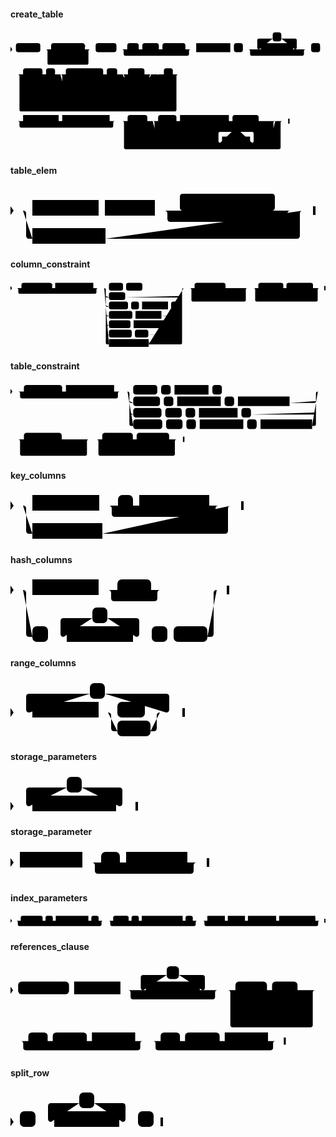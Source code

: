 #### create_table

<svg class="rrdiagram" version="1.1" xmlns:xlink="http://www.w3.org/1999/xlink" xmlns="http://www.w3.org/2000/svg" width="877" height="340" viewbox="0 0 877 340"><path class="connector" d="M0 52h15m68 0h30m94 0h20m-124 25q0 5 5 5h5m53 0h46q5 0 5-5m-119-25q5 0 5 5v33q0 5 5 5h104q5 0 5-5v-33q0-5 5-5m5 0h10m58 0h30m32 0h10m46 0h10m64 0h20m-197 0q5 0 5 5v8q0 5 5 5h172q5 0 5-5v-8q0-5 5-5m5 0h10m95 0h10m25 0h50m-5 0q-5 0-5-5v-20q0-5 5-5h38m24 0h38q5 0 5 5v20q0 5-5 5m-5 0h40m-165 0q5 0 5 5v8q0 5 5 5h140q5 0 5-5v-8q0-5 5-5m5 0h10m25 0h7m2 0h2m2 0h2m-877 70h2m2 0h2m2 0h27m54 0h10m25 0h30m104 0h10m29 0h30m46 0h24m-85 0q5 0 5 5v20q0 5 5 5h5m50 0h5q5 0 5-5v-20q0-5 5-5m5 0h20m-278 0q5 0 5 5v50q0 5 5 5h5m150 0h98q5 0 5-5v-50q0-5 5-5m5 0h10m25 0h20m-447 85q0 5 5 5h5m80 0h10m52 0h280q5 0 5-5m-442-85q5 0 5 5v93q0 5 5 5h427q5 0 5-5v-93q0-5 5-5m5 0h7m2 0h2m2 0h2m-487 130h2m2 0h2m2 0h27m99 0h10m132 0h20m-276 0q5 0 5 5v8q0 5 5 5h251q5 0 5-5v-8q0-5 5-5m5 0h30m55 0h30m51 0h10m136 0h10m73 0h51m-346 0q5 0 5 5v50q0 5 5 5h5m35 0h10m68 0h10m25 0h30m-5 0q-5 0-5-5v-20q0-5 5-5h32m24 0h32q5 0 5 5v20q0 5-5 5m-5 0h30m25 0h5q5 0 5-5v-50q0-5 5-5m5 0h20m-451 0q5 0 5 5v68q0 5 5 5h426q5 0 5-5v-68q0-5 5-5m5 0h15"/><polygon points="0,59 5,52 0,45" style="fill:black;stroke-width:0"/><rect class="literal" x="15" y="35" width="68" height="25" rx="7"/><text class="text" x="25" y="52">CREATE</text><rect class="literal" x="113" y="35" width="94" height="25" rx="7"/><text class="text" x="123" y="52">TEMPORARY</text><rect class="literal" x="113" y="65" width="53" height="25" rx="7"/><text class="text" x="123" y="82">TEMP</text><rect class="literal" x="237" y="35" width="58" height="25" rx="7"/><text class="text" x="247" y="52">TABLE</text><rect class="literal" x="325" y="35" width="32" height="25" rx="7"/><text class="text" x="335" y="52">IF</text><rect class="literal" x="367" y="35" width="46" height="25" rx="7"/><text class="text" x="377" y="52">NOT</text><rect class="literal" x="423" y="35" width="64" height="25" rx="7"/><text class="text" x="433" y="52">EXISTS</text><a xlink:href="../../../syntax_resources/grammar_diagrams#table-name"><rect class="rule" x="517" y="35" width="95" height="25"/><text class="text" x="527" y="52">table_name</text></a><rect class="literal" x="622" y="35" width="25" height="25" rx="7"/><text class="text" x="632" y="52">(</text><rect class="literal" x="730" y="5" width="24" height="25" rx="7"/><text class="text" x="740" y="22">,</text><a xlink:href="#table-elem"><rect class="rule" x="697" y="35" width="90" height="25"/><text class="text" x="707" y="52">table_elem</text></a><rect class="literal" x="837" y="35" width="25" height="25" rx="7"/><text class="text" x="847" y="52">)</text><rect class="literal" x="35" y="105" width="54" height="25" rx="7"/><text class="text" x="45" y="122">WITH</text><rect class="literal" x="99" y="105" width="25" height="25" rx="7"/><text class="text" x="109" y="122">(</text><rect class="literal" x="154" y="105" width="104" height="25" rx="7"/><text class="text" x="164" y="122">COLOCATION</text><rect class="literal" x="268" y="105" width="29" height="25" rx="7"/><text class="text" x="278" y="122">=</text><rect class="literal" x="327" y="105" width="46" height="25" rx="7"/><text class="text" x="337" y="122">true</text><rect class="literal" x="327" y="135" width="50" height="25" rx="7"/><text class="text" x="337" y="152">false</text><a xlink:href="#storage-parameters"><rect class="rule" x="154" y="165" width="150" height="25"/><text class="text" x="164" y="182">storage_parameters</text></a><rect class="literal" x="427" y="105" width="25" height="25" rx="7"/><text class="text" x="437" y="122">)</text><rect class="literal" x="35" y="195" width="80" height="25" rx="7"/><text class="text" x="45" y="212">WITHOUT</text><rect class="literal" x="125" y="195" width="52" height="25" rx="7"/><text class="text" x="135" y="212">OIDS</text><a xlink:href="../../../syntax_resources/grammar_diagrams#TABLESPACE"><rect class="rule" x="35" y="235" width="99" height="25"/><text class="text" x="45" y="252">TABLESPACE</text></a><a xlink:href="../../../syntax_resources/grammar_diagrams#tablespace-name"><rect class="rule" x="144" y="235" width="132" height="25"/><text class="text" x="154" y="252">tablespace_name</text></a><rect class="literal" x="326" y="235" width="55" height="25" rx="7"/><text class="text" x="336" y="252">SPLIT</text><rect class="literal" x="411" y="235" width="51" height="25" rx="7"/><text class="text" x="421" y="252">INTO</text><a xlink:href="../../../syntax_resources/grammar_diagrams#positive-int-literal"><rect class="rule" x="472" y="235" width="136" height="25"/><text class="text" x="482" y="252">positive_int_literal</text></a><rect class="literal" x="618" y="235" width="73" height="25" rx="7"/><text class="text" x="628" y="252">TABLETS</text><rect class="literal" x="411" y="295" width="35" height="25" rx="7"/><text class="text" x="421" y="312">AT</text><rect class="literal" x="456" y="295" width="68" height="25" rx="7"/><text class="text" x="466" y="312">VALUES</text><rect class="literal" x="534" y="295" width="25" height="25" rx="7"/><text class="text" x="544" y="312">(</text><rect class="literal" x="616" y="265" width="24" height="25" rx="7"/><text class="text" x="626" y="282">,</text><a xlink:href="#split-row"><rect class="rule" x="589" y="295" width="78" height="25"/><text class="text" x="599" y="312">split_row</text></a><rect class="literal" x="697" y="295" width="25" height="25" rx="7"/><text class="text" x="707" y="312">)</text><polygon points="773,259 777,259 777,245 773,245" style="fill:black;stroke-width:0"/></svg>

#### table_elem

<svg class="rrdiagram" version="1.1" xmlns:xlink="http://www.w3.org/1999/xlink" xmlns="http://www.w3.org/2000/svg" width="488" height="95" viewbox="0 0 488 95"><path class="connector" d="M0 37h35m106 0h10m80 0h50m-5 0q-5 0-5-5v-17q0-5 5-5h142q5 0 5 5v17q0 5-5 5m-5 0h40m-207 0q5 0 5 5v8q0 5 5 5h182q5 0 5-5v-8q0-5 5-5m5 0h20m-453 0q5 0 5 5v35q0 5 5 5h5m117 0h306q5 0 5-5v-35q0-5 5-5m5 0h15"/><polygon points="0,44 5,37 0,30" style="fill:black;stroke-width:0"/><a xlink:href="../../../syntax_resources/grammar_diagrams#column-name"><rect class="rule" x="35" y="20" width="106" height="25"/><text class="text" x="45" y="37">column_name</text></a><a xlink:href="../../../syntax_resources/grammar_diagrams#data-type"><rect class="rule" x="151" y="20" width="80" height="25"/><text class="text" x="161" y="37">data_type</text></a><a xlink:href="#column-constraint"><rect class="rule" x="281" y="20" width="132" height="25"/><text class="text" x="291" y="37">column_constraint</text></a><a xlink:href="#table-constraint"><rect class="rule" x="35" y="65" width="117" height="25"/><text class="text" x="45" y="82">table_constraint</text></a><polygon points="484,44 488,44 488,30 484,30" style="fill:black;stroke-width:0"/></svg>

#### column_constraint

<svg class="rrdiagram" version="1.1" xmlns:xlink="http://www.w3.org/1999/xlink" xmlns="http://www.w3.org/2000/svg" width="1008" height="215" viewbox="0 0 1008 215"><path class="connector" d="M0 22h35m98 0h10m122 0h20m-265 0q5 0 5 5v8q0 5 5 5h240q5 0 5-5v-8q0-5 5-5m5 0h30m45 0h10m52 0h137m-254 25q0 5 5 5h5m52 0h177q5 0 5-5m-244 30q0 5 5 5h5m61 0h10m25 0h10m83 0h10m25 0h5q5 0 5-5m-244 30q0 5 5 5h5m75 0h10m83 0h61q5 0 5-5m-244 30q0 5 5 5h5m69 0h10m128 0h22q5 0 5-5m-244 30q0 5 5 5h5m73 0h10m43 0h103q5 0 5-5m-249-145q5 0 5 5v170q0 5 5 5h5m127 0h102q5 0 5-5v-170q0-5 5-5m5 0h30m99 0h75m-184 25q0 5 5 5h5m45 0h10m99 0h5q5 0 5-5m-179-25q5 0 5 5v33q0 5 5 5h164q5 0 5-5v-33q0-5 5-5m5 0h30m80 0h10m85 0h25m-210 25q0 5 5 5h5m80 0h10m90 0h5q5 0 5-5m-205-25q5 0 5 5v33q0 5 5 5h190q5 0 5-5v-33q0-5 5-5m5 0h15"/><polygon points="0,29 5,22 0,15" style="fill:black;stroke-width:0"/><rect class="literal" x="35" y="5" width="98" height="25" rx="7"/><text class="text" x="45" y="22">CONSTRAINT</text><a xlink:href="../../../syntax_resources/grammar_diagrams#constraint-name"><rect class="rule" x="143" y="5" width="122" height="25"/><text class="text" x="153" y="22">constraint_name</text></a><rect class="literal" x="315" y="5" width="45" height="25" rx="7"/><text class="text" x="325" y="22">NOT</text><rect class="literal" x="370" y="5" width="52" height="25" rx="7"/><text class="text" x="380" y="22">NULL</text><rect class="literal" x="315" y="35" width="52" height="25" rx="7"/><text class="text" x="325" y="52">NULL</text><rect class="literal" x="315" y="65" width="61" height="25" rx="7"/><text class="text" x="325" y="82">CHECK</text><rect class="literal" x="386" y="65" width="25" height="25" rx="7"/><text class="text" x="396" y="82">(</text><a xlink:href="../../../syntax_resources/grammar_diagrams#expression"><rect class="rule" x="421" y="65" width="83" height="25"/><text class="text" x="431" y="82">expression</text></a><rect class="literal" x="514" y="65" width="25" height="25" rx="7"/><text class="text" x="524" y="82">)</text><rect class="literal" x="315" y="95" width="75" height="25" rx="7"/><text class="text" x="325" y="112">DEFAULT</text><a xlink:href="../../../syntax_resources/grammar_diagrams#expression"><rect class="rule" x="400" y="95" width="83" height="25"/><text class="text" x="410" y="112">expression</text></a><rect class="literal" x="315" y="125" width="69" height="25" rx="7"/><text class="text" x="325" y="142">UNIQUE</text><a xlink:href="#index-parameters"><rect class="rule" x="394" y="125" width="128" height="25"/><text class="text" x="404" y="142">index_parameters</text></a><rect class="literal" x="315" y="155" width="73" height="25" rx="7"/><text class="text" x="325" y="172">PRIMARY</text><rect class="literal" x="398" y="155" width="43" height="25" rx="7"/><text class="text" x="408" y="172">KEY</text><a xlink:href="#references-clause"><rect class="rule" x="315" y="185" width="127" height="25"/><text class="text" x="325" y="202">references_clause</text></a><rect class="literal" x="589" y="5" width="99" height="25" rx="7"/><text class="text" x="599" y="22">DEFERRABLE</text><rect class="literal" x="589" y="35" width="45" height="25" rx="7"/><text class="text" x="599" y="52">NOT</text><rect class="literal" x="644" y="35" width="99" height="25" rx="7"/><text class="text" x="654" y="52">DEFERRABLE</text><rect class="literal" x="793" y="5" width="80" height="25" rx="7"/><text class="text" x="803" y="22">INITIALLY</text><rect class="literal" x="883" y="5" width="85" height="25" rx="7"/><text class="text" x="893" y="22">DEFERRED</text><rect class="literal" x="793" y="35" width="80" height="25" rx="7"/><text class="text" x="803" y="52">INITIALLY</text><rect class="literal" x="883" y="35" width="90" height="25" rx="7"/><text class="text" x="893" y="52">IMMEDIATE</text><polygon points="1004,29 1008,29 1008,15 1004,15" style="fill:black;stroke-width:0"/></svg>

#### table_constraint

<svg class="rrdiagram" version="1.1" xmlns:xlink="http://www.w3.org/1999/xlink" xmlns="http://www.w3.org/2000/svg" width="824" height="195" viewbox="0 0 824 195"><path class="connector" d="M0 22h35m100 0h10m126 0h20m-271 0q5 0 5 5v8q0 5 5 5h246q5 0 5-5v-8q0-5 5-5m5 0h30m63 0h10m25 0h10m89 0h10m25 0h256m-498 25q0 5 5 5h5m70 0h10m25 0h10m114 0h10m25 0h10m135 0h64q5 0 5-5m-488 30q0 5 5 5h5m74 0h10m43 0h10m25 0h10m101 0h10m25 0h165q5 0 5-5m-493-55q5 0 5 5v80q0 5 5 5h5m76 0h10m43 0h10m25 0h10m114 0h10m25 0h10m135 0h5q5 0 5-5v-80q0-5 5-5m5 0h7m2 0h2m2 0h2m-824 125h2m2 0h2m2 0h27m99 0h76m-185 25q0 5 5 5h5m46 0h10m99 0h5q5 0 5-5m-180-25q5 0 5 5v33q0 5 5 5h165q5 0 5-5v-33q0-5 5-5m5 0h30m80 0h10m85 0h25m-210 25q0 5 5 5h5m80 0h10m90 0h5q5 0 5-5m-205-25q5 0 5 5v33q0 5 5 5h190q5 0 5-5v-33q0-5 5-5m5 0h15"/><polygon points="0,29 5,22 0,15" style="fill:black;stroke-width:0"/><rect class="literal" x="35" y="5" width="100" height="25" rx="7"/><text class="text" x="45" y="22">CONSTRAINT</text><a xlink:href="../../../syntax_resources/grammar_diagrams#constraint-name"><rect class="rule" x="145" y="5" width="126" height="25"/><text class="text" x="155" y="22">constraint_name</text></a><rect class="literal" x="321" y="5" width="63" height="25" rx="7"/><text class="text" x="331" y="22">CHECK</text><rect class="literal" x="394" y="5" width="25" height="25" rx="7"/><text class="text" x="404" y="22">(</text><a xlink:href="../../../syntax_resources/grammar_diagrams#expression"><rect class="rule" x="429" y="5" width="89" height="25"/><text class="text" x="439" y="22">expression</text></a><rect class="literal" x="528" y="5" width="25" height="25" rx="7"/><text class="text" x="538" y="22">)</text><rect class="literal" x="321" y="35" width="70" height="25" rx="7"/><text class="text" x="331" y="52">UNIQUE</text><rect class="literal" x="401" y="35" width="25" height="25" rx="7"/><text class="text" x="411" y="52">(</text><a xlink:href="../../../syntax_resources/grammar_diagrams#column-names"><rect class="rule" x="436" y="35" width="114" height="25"/><text class="text" x="446" y="52">column_names</text></a><rect class="literal" x="560" y="35" width="25" height="25" rx="7"/><text class="text" x="570" y="52">)</text><a xlink:href="#index-parameters"><rect class="rule" x="595" y="35" width="135" height="25"/><text class="text" x="605" y="52">index_parameters</text></a><rect class="literal" x="321" y="65" width="74" height="25" rx="7"/><text class="text" x="331" y="82">PRIMARY</text><rect class="literal" x="405" y="65" width="43" height="25" rx="7"/><text class="text" x="415" y="82">KEY</text><rect class="literal" x="458" y="65" width="25" height="25" rx="7"/><text class="text" x="468" y="82">(</text><a xlink:href="#key-columns"><rect class="rule" x="493" y="65" width="101" height="25"/><text class="text" x="503" y="82">key_columns</text></a><rect class="literal" x="604" y="65" width="25" height="25" rx="7"/><text class="text" x="614" y="82">)</text><rect class="literal" x="321" y="95" width="76" height="25" rx="7"/><text class="text" x="331" y="112">FOREIGN</text><rect class="literal" x="407" y="95" width="43" height="25" rx="7"/><text class="text" x="417" y="112">KEY</text><rect class="literal" x="460" y="95" width="25" height="25" rx="7"/><text class="text" x="470" y="112">(</text><a xlink:href="../../../syntax_resources/grammar_diagrams#column-names"><rect class="rule" x="495" y="95" width="114" height="25"/><text class="text" x="505" y="112">column_names</text></a><rect class="literal" x="619" y="95" width="25" height="25" rx="7"/><text class="text" x="629" y="112">)</text><a xlink:href="#references-clause"><rect class="rule" x="654" y="95" width="135" height="25"/><text class="text" x="664" y="112">references_clause</text></a><rect class="literal" x="35" y="130" width="99" height="25" rx="7"/><text class="text" x="45" y="147">DEFERRABLE</text><rect class="literal" x="35" y="160" width="46" height="25" rx="7"/><text class="text" x="45" y="177">NOT</text><rect class="literal" x="91" y="160" width="99" height="25" rx="7"/><text class="text" x="101" y="177">DEFERRABLE</text><rect class="literal" x="240" y="130" width="80" height="25" rx="7"/><text class="text" x="250" y="147">INITIALLY</text><rect class="literal" x="330" y="130" width="85" height="25" rx="7"/><text class="text" x="340" y="147">DEFERRED</text><rect class="literal" x="240" y="160" width="80" height="25" rx="7"/><text class="text" x="250" y="177">INITIALLY</text><rect class="literal" x="330" y="160" width="90" height="25" rx="7"/><text class="text" x="340" y="177">IMMEDIATE</text><polygon points="451,154 455,154 455,140 451,140" style="fill:black;stroke-width:0"/></svg>

#### key_columns

<svg class="rrdiagram" version="1.1" xmlns:xlink="http://www.w3.org/1999/xlink" xmlns="http://www.w3.org/2000/svg" width="373" height="80" viewbox="0 0 373 80"><path class="connector" d="M0 22h35m107 0h30m24 0h10m112 0h20m-181 0q5 0 5 5v8q0 5 5 5h156q5 0 5-5v-8q0-5 5-5m5 0h20m-338 0q5 0 5 5v35q0 5 5 5h5m112 0h196q5 0 5-5v-35q0-5 5-5m5 0h15"/><polygon points="0,29 5,22 0,15" style="fill:black;stroke-width:0"/><a xlink:href="#hash-columns"><rect class="rule" x="35" y="5" width="107" height="25"/><text class="text" x="45" y="22">hash_columns</text></a><rect class="literal" x="172" y="5" width="24" height="25" rx="7"/><text class="text" x="182" y="22">,</text><a xlink:href="#range-columns"><rect class="rule" x="206" y="5" width="112" height="25"/><text class="text" x="216" y="22">range_columns</text></a><a xlink:href="#range-columns"><rect class="rule" x="35" y="50" width="112" height="25"/><text class="text" x="45" y="67">range_columns</text></a><polygon points="369,29 373,29 373,15 369,15" style="fill:black;stroke-width:0"/></svg>

#### hash_columns

<svg class="rrdiagram" version="1.1" xmlns:xlink="http://www.w3.org/1999/xlink" xmlns="http://www.w3.org/2000/svg" width="350" height="110" viewbox="0 0 350 110"><path class="connector" d="M0 22h35m106 0h30m54 0h20m-89 0q5 0 5 5v8q0 5 5 5h64q5 0 5-5v-8q0-5 5-5m5 0h90m-315 0q5 0 5 5v65q0 5 5 5h5m25 0h30m-5 0q-5 0-5-5v-20q0-5 5-5h46m24 0h46q5 0 5 5v20q0 5-5 5m-5 0h30m25 0h10m54 0h5q5 0 5-5v-65q0-5 5-5m5 0h15"/><polygon points="0,29 5,22 0,15" style="fill:black;stroke-width:0"/><a xlink:href="../../../syntax_resources/grammar_diagrams#column-name"><rect class="rule" x="35" y="5" width="106" height="25"/><text class="text" x="45" y="22">column_name</text></a><rect class="literal" x="171" y="5" width="54" height="25" rx="7"/><text class="text" x="181" y="22">HASH</text><rect class="literal" x="35" y="80" width="25" height="25" rx="7"/><text class="text" x="45" y="97">(</text><rect class="literal" x="131" y="50" width="24" height="25" rx="7"/><text class="text" x="141" y="67">,</text><a xlink:href="../../../syntax_resources/grammar_diagrams#column-name"><rect class="rule" x="90" y="80" width="106" height="25"/><text class="text" x="100" y="97">column_name</text></a><rect class="literal" x="226" y="80" width="25" height="25" rx="7"/><text class="text" x="236" y="97">)</text><rect class="literal" x="261" y="80" width="54" height="25" rx="7"/><text class="text" x="271" y="97">HASH</text><polygon points="346,29 350,29 350,15 346,15" style="fill:black;stroke-width:0"/></svg>

#### range_columns

<svg class="rrdiagram" version="1.1" xmlns:xlink="http://www.w3.org/1999/xlink" xmlns="http://www.w3.org/2000/svg" width="279" height="95" viewbox="0 0 279 95"><path class="connector" d="M0 52h35m-5 0q-5 0-5-5v-20q0-5 5-5h97m24 0h98q5 0 5 5v20q0 5-5 5m-108 0h30m44 0h29m-88 0q5 0 5 5v20q0 5 5 5h5m53 0h5q5 0 5-5v-20q0-5 5-5m5 0h35"/><polygon points="0,59 5,52 0,45" style="fill:black;stroke-width:0"/><rect class="literal" x="127" y="5" width="24" height="25" rx="7"/><text class="text" x="137" y="22">,</text><a xlink:href="../../../syntax_resources/grammar_diagrams#column-name"><rect class="rule" x="35" y="35" width="106" height="25"/><text class="text" x="45" y="52">column_name</text></a><rect class="literal" x="171" y="35" width="44" height="25" rx="7"/><text class="text" x="181" y="52">ASC</text><rect class="literal" x="171" y="65" width="53" height="25" rx="7"/><text class="text" x="181" y="82">DESC</text><polygon points="275,59 279,59 279,45 275,45" style="fill:black;stroke-width:0"/></svg>

#### storage_parameters

<svg class="rrdiagram" version="1.1" xmlns:xlink="http://www.w3.org/1999/xlink" xmlns="http://www.w3.org/2000/svg" width="204" height="65" viewbox="0 0 204 65"><path class="connector" d="M0 52h35m-5 0q-5 0-5-5v-20q0-5 5-5h60m24 0h60q5 0 5 5v20q0 5-5 5m-5 0h35"/><polygon points="0,59 5,52 0,45" style="fill:black;stroke-width:0"/><rect class="literal" x="90" y="5" width="24" height="25" rx="7"/><text class="text" x="100" y="22">,</text><a xlink:href="#storage-parameter"><rect class="rule" x="35" y="35" width="134" height="25"/><text class="text" x="45" y="52">storage_parameter</text></a><polygon points="200,59 204,59 204,45 200,45" style="fill:black;stroke-width:0"/></svg>

#### storage_parameter

<svg class="rrdiagram" version="1.1" xmlns:xlink="http://www.w3.org/1999/xlink" xmlns="http://www.w3.org/2000/svg" width="318" height="50" viewbox="0 0 318 50"><path class="connector" d="M0 22h15m100 0h30m30 0h10m98 0h20m-173 0q5 0 5 5v8q0 5 5 5h148q5 0 5-5v-8q0-5 5-5m5 0h15"/><polygon points="0,29 5,22 0,15" style="fill:black;stroke-width:0"/><a xlink:href="../../../syntax_resources/grammar_diagrams#param-name"><rect class="rule" x="15" y="5" width="100" height="25"/><text class="text" x="25" y="22">param_name</text></a><rect class="literal" x="145" y="5" width="30" height="25" rx="7"/><text class="text" x="155" y="22">=</text><a xlink:href="../../../syntax_resources/grammar_diagrams#param-value"><rect class="rule" x="185" y="5" width="98" height="25"/><text class="text" x="195" y="22">param_value</text></a><polygon points="314,29 318,29 318,15 314,15" style="fill:black;stroke-width:0"/></svg>

#### index_parameters

<svg class="rrdiagram" version="1.1" xmlns:xlink="http://www.w3.org/1999/xlink" xmlns="http://www.w3.org/2000/svg" width="1080" height="50" viewbox="0 0 1080 50"><path class="connector" d="M0 22h35m75 0h10m25 0h10m112 0h10m25 0h20m-302 0q5 0 5 5v8q0 5 5 5h277q5 0 5-5v-8q0-5 5-5m5 0h30m53 0h10m25 0h10m140 0h10m25 0h20m-308 0q5 0 5 5v8q0 5 5 5h283q5 0 5-5v-8q0-5 5-5m5 0h30m60 0h10m59 0h10m97 0h10m124 0h20m-405 0q5 0 5 5v8q0 5 5 5h380q5 0 5-5v-8q0-5 5-5m5 0h15"/><polygon points="0,29 5,22 0,15" style="fill:black;stroke-width:0"/><rect class="literal" x="35" y="5" width="75" height="25" rx="7"/><text class="text" x="45" y="22">INCLUDE</text><rect class="literal" x="120" y="5" width="25" height="25" rx="7"/><text class="text" x="130" y="22">(</text><a xlink:href="../../../syntax_resources/grammar_diagrams#column-names"><rect class="rule" x="155" y="5" width="112" height="25"/><text class="text" x="165" y="22">column_names</text></a><rect class="literal" x="277" y="5" width="25" height="25" rx="7"/><text class="text" x="287" y="22">)</text><rect class="literal" x="352" y="5" width="53" height="25" rx="7"/><text class="text" x="362" y="22">WITH</text><rect class="literal" x="415" y="5" width="25" height="25" rx="7"/><text class="text" x="425" y="22">(</text><a xlink:href="#storage-parameters"><rect class="rule" x="450" y="5" width="140" height="25"/><text class="text" x="460" y="22">storage_parameters</text></a><rect class="literal" x="600" y="5" width="25" height="25" rx="7"/><text class="text" x="610" y="22">)</text><a xlink:href="../../../syntax_resources/grammar_diagrams#USING"><rect class="rule" x="675" y="5" width="60" height="25"/><text class="text" x="685" y="22">USING</text></a><a xlink:href="../../../syntax_resources/grammar_diagrams#INDEX"><rect class="rule" x="745" y="5" width="59" height="25"/><text class="text" x="755" y="22">INDEX</text></a><a xlink:href="../../../syntax_resources/grammar_diagrams#TABLESPACE"><rect class="rule" x="814" y="5" width="97" height="25"/><text class="text" x="824" y="22">TABLESPACE</text></a><a xlink:href="../../../syntax_resources/grammar_diagrams#tablespace-name"><rect class="rule" x="921" y="5" width="124" height="25"/><text class="text" x="931" y="22">tablespace_name</text></a><polygon points="1076,29 1080,29 1080,15 1076,15" style="fill:black;stroke-width:0"/></svg>

#### references_clause

<svg class="rrdiagram" version="1.1" xmlns:xlink="http://www.w3.org/1999/xlink" xmlns="http://www.w3.org/2000/svg" width="619" height="180" viewbox="0 0 619 180"><path class="connector" d="M0 52h15m100 0h10m91 0h50m-5 0q-5 0-5-5v-20q0-5 5-5h46m24 0h46q5 0 5 5v20q0 5-5 5m-5 0h40m-181 0q5 0 5 5v8q0 5 5 5h156q5 0 5-5v-8q0-5 5-5m5 0h30m62 0h10m50 0h40m-172 25q0 5 5 5h5m62 0h10m70 0h5q5 0 5-5m-162 30q0 5 5 5h5m62 0h10m65 0h10q5 0 5-5m-167-55q5 0 5 5v63q0 5 5 5h152q5 0 5-5v-63q0-5 5-5m5 0h7m2 0h2m2 0h2m-619 100h2m2 0h2m2 0h27m38 0h10m67 0h10m85 0h20m-245 0q5 0 5 5v8q0 5 5 5h220q5 0 5-5v-8q0-5 5-5m5 0h30m38 0h10m68 0h10m85 0h20m-246 0q5 0 5 5v8q0 5 5 5h221q5 0 5-5v-8q0-5 5-5m5 0h15"/><polygon points="0,59 5,52 0,45" style="fill:black;stroke-width:0"/><rect class="literal" x="15" y="35" width="100" height="25" rx="7"/><text class="text" x="25" y="52">REFERENCES</text><a xlink:href="../../../syntax_resources/grammar_diagrams#table-name"><rect class="rule" x="125" y="35" width="91" height="25"/><text class="text" x="135" y="52">table_name</text></a><rect class="literal" x="307" y="5" width="24" height="25" rx="7"/><text class="text" x="317" y="22">,</text><a xlink:href="../../../syntax_resources/grammar_diagrams#column-name"><rect class="rule" x="266" y="35" width="106" height="25"/><text class="text" x="276" y="52">column_name</text></a><rect class="literal" x="442" y="35" width="62" height="25" rx="7"/><text class="text" x="452" y="52">MATCH</text><rect class="literal" x="514" y="35" width="50" height="25" rx="7"/><text class="text" x="524" y="52">FULL</text><rect class="literal" x="442" y="65" width="62" height="25" rx="7"/><text class="text" x="452" y="82">MATCH</text><rect class="literal" x="514" y="65" width="70" height="25" rx="7"/><text class="text" x="524" y="82">PARTIAL</text><rect class="literal" x="442" y="95" width="62" height="25" rx="7"/><text class="text" x="452" y="112">MATCH</text><rect class="literal" x="514" y="95" width="65" height="25" rx="7"/><text class="text" x="524" y="112">SIMPLE</text><rect class="literal" x="35" y="135" width="38" height="25" rx="7"/><text class="text" x="45" y="152">ON</text><rect class="literal" x="83" y="135" width="67" height="25" rx="7"/><text class="text" x="93" y="152">DELETE</text><a xlink:href="../../../syntax_resources/grammar_diagrams#key-action"><rect class="rule" x="160" y="135" width="85" height="25"/><text class="text" x="170" y="152">key_action</text></a><rect class="literal" x="295" y="135" width="38" height="25" rx="7"/><text class="text" x="305" y="152">ON</text><rect class="literal" x="343" y="135" width="68" height="25" rx="7"/><text class="text" x="353" y="152">UPDATE</text><a xlink:href="../../../syntax_resources/grammar_diagrams#key-action"><rect class="rule" x="421" y="135" width="85" height="25"/><text class="text" x="431" y="152">key_action</text></a><polygon points="537,159 541,159 541,145 537,145" style="fill:black;stroke-width:0"/></svg>

#### split_row

<svg class="rrdiagram" version="1.1" xmlns:xlink="http://www.w3.org/1999/xlink" xmlns="http://www.w3.org/2000/svg" width="244" height="65" viewbox="0 0 244 65"><path class="connector" d="M0 52h15m25 0h30m-5 0q-5 0-5-5v-20q0-5 5-5h45m24 0h45q5 0 5 5v20q0 5-5 5m-5 0h30m25 0h15"/><polygon points="0,59 5,52 0,45" style="fill:black;stroke-width:0"/><rect class="literal" x="15" y="35" width="25" height="25" rx="7"/><text class="text" x="25" y="52">(</text><rect class="literal" x="110" y="5" width="24" height="25" rx="7"/><text class="text" x="120" y="22">,</text><a xlink:href="../../../syntax_resources/grammar_diagrams#column-value"><rect class="rule" x="70" y="35" width="104" height="25"/><text class="text" x="80" y="52">column_value</text></a><rect class="literal" x="204" y="35" width="25" height="25" rx="7"/><text class="text" x="214" y="52">)</text><polygon points="240,59 244,59 244,45 240,45" style="fill:black;stroke-width:0"/></svg>

